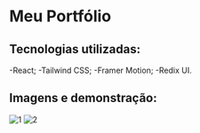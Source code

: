 # Meu Portfólio

## Tecnologias utilizadas:

-React;
-Tailwind CSS;
-Framer Motion;
-Redix UI.


## Imagens e demonstração:


![1](https://github.com/Daniflav94/Portfolio/assets/99519903/90b5fed3-cc9c-4275-88a0-89cac933f1ff)
![2](https://github.com/Daniflav94/Portfolio/assets/99519903/669f0c17-a517-443e-945d-4aacde3269e6)


